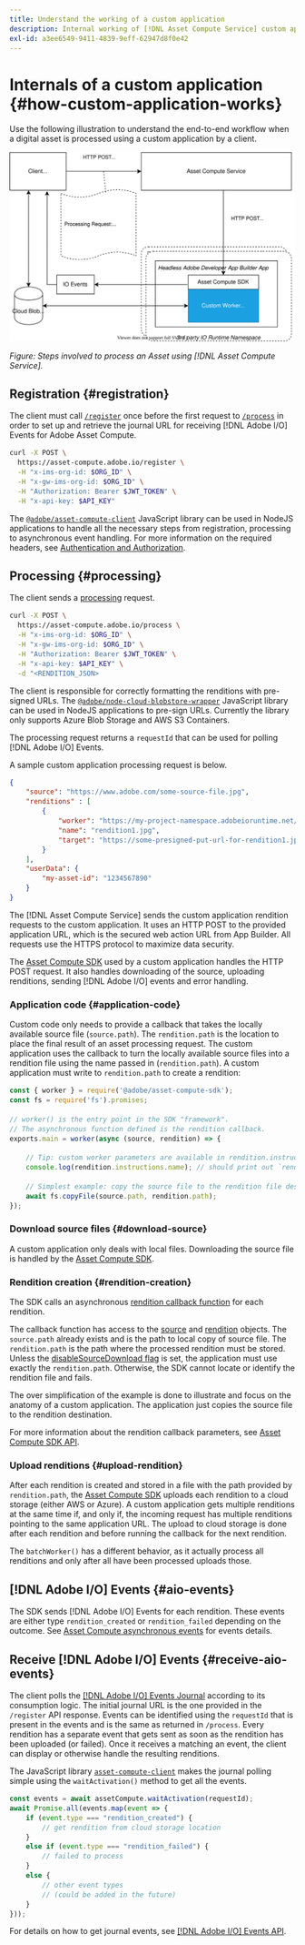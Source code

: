 ```yaml
---
title: Understand the working of a custom application
description: Internal working of [!DNL Asset Compute Service] custom application to help understand how it works.
exl-id: a3ee6549-9411-4839-9eff-62947d8f0e42
---
```

# Internals of a custom application {#how-custom-application-works}

Use the following illustration to understand the end-to-end workflow when a digital asset is processed using a custom application by a client.

![Custom application workflow](assets/customworker.svg)

*Figure: Steps involved to process an Asset using [!DNL Asset Compute Service].*

## Registration {#registration}

The client must call [`/register`](api.md#register) once before the first request to [`/process`](api.md#process-request) in order to set up and retrieve the journal URL for receiving [!DNL Adobe I/O] Events for Adobe Asset Compute.

```sh
curl -X POST \
  https://asset-compute.adobe.io/register \
  -H "x-ims-org-id: $ORG_ID" \
  -H "x-gw-ims-org-id: $ORG_ID" \
  -H "Authorization: Bearer $JWT_TOKEN" \
  -H "x-api-key: $API_KEY"
```

The [`@adobe/asset-compute-client`](https://github.com/adobe/asset-compute-client#usage) JavaScript library can be used in NodeJS applications to handle all the necessary steps from registration, processing to asynchronous event handling. For more information on the required headers, see [Authentication and Authorization](api.md).

## Processing {#processing}

The client sends a [processing](api.md#process-request) request.

```sh
curl -X POST \
  https://asset-compute.adobe.io/process \
  -H "x-ims-org-id: $ORG_ID" \
  -H "x-gw-ims-org-id: $ORG_ID" \
  -H "Authorization: Bearer $JWT_TOKEN" \
  -H "x-api-key: $API_KEY" \
  -d "<RENDITION_JSON>
```

The client is responsible for correctly formatting the renditions with pre-signed URLs. The [`@adobe/node-cloud-blobstore-wrapper`](https://github.com/adobe/node-cloud-blobstore-wrapper#presigned-urls) JavaScript library can be used in NodeJS applications to pre-sign URLs. Currently the library only supports Azure Blob Storage and AWS S3 Containers.

The processing request returns a `requestId` that can be used for polling [!DNL Adobe I/O] Events.

A sample custom application processing request is below.

```json
{
    "source": "https://www.adobe.com/some-source-file.jpg",
    "renditions" : [
        {
            "worker": "https://my-project-namespace.adobeioruntime.net/api/v1/web/my-namespace-version/my-worker",
            "name": "rendition1.jpg",
            "target": "https://some-presigned-put-url-for-rendition1.jpg",
        }
    ],
    "userData": {
        "my-asset-id": "1234567890"
    }
}
```

The [!DNL Asset Compute Service] sends the custom application rendition requests to the custom application. It uses an HTTP POST to the provided application URL, which is the secured web action URL from App Builder. All requests use the HTTPS protocol to maximize data security.

The [Asset Compute SDK](https://github.com/adobe/asset-compute-sdk#adobe-asset-compute-worker-sdk) used by a custom application handles the HTTP POST request. It also handles downloading of the source, uploading renditions, sending [!DNL Adobe I/O] events and error handling.

<!-- TBD: Add the application diagram. -->

### Application code {#application-code}

Custom code only needs to provide a callback that takes the locally available source file (`source.path`). The `rendition.path` is the location to place the final result of an asset processing request. The custom application uses the callback to turn the locally available source files into a rendition file using the name passed in (`rendition.path`). A custom application must write to `rendition.path` to create a rendition:

```javascript
const { worker } = require('@adobe/asset-compute-sdk');
const fs = require('fs').promises;

// worker() is the entry point in the SDK "framework".
// The asynchronous function defined is the rendition callback.
exports.main = worker(async (source, rendition) => {

    // Tip: custom worker parameters are available in rendition.instructions.
    console.log(rendition.instructions.name); // should print out `rendition.jpg`.

    // Simplest example: copy the source file to the rendition file destination so as to transfer the asset as is without processing.
    await fs.copyFile(source.path, rendition.path);
});
```

### Download source files {#download-source}

A custom application only deals with local files. Downloading the source file is handled by the [Asset Compute SDK](https://github.com/adobe/asset-compute-sdk#adobe-asset-compute-worker-sdk).

### Rendition creation {#rendition-creation}

The SDK calls an asynchronous [rendition callback function](https://github.com/adobe/asset-compute-sdk#rendition-callback-for-worker-required) for each rendition.

The callback function has access to the [source](https://github.com/adobe/asset-compute-sdk#source) and [rendition](https://github.com/adobe/asset-compute-sdk#rendition) objects. The `source.path` already exists and is the path to local copy of source file. The `rendition.path` is the path where the processed rendition must be stored. Unless the [disableSourceDownload flag](https://github.com/adobe/asset-compute-sdk#worker-options-optional) is set, the application must use exactly the `rendition.path`. Otherwise, the SDK cannot locate or identify the rendition file and fails.

The over simplification of the example is done to illustrate and focus on the anatomy of a custom application. The application just copies the source file to the rendition destination.

For more information about the rendition callback parameters, see [Asset Compute SDK API](https://github.com/adobe/asset-compute-sdk#api-details).

### Upload renditions {#upload-rendition}

After each rendition is created and stored in a file with the path provided by `rendition.path`, the [Asset Compute SDK](https://github.com/adobe/asset-compute-sdk#adobe-asset-compute-worker-sdk) uploads each rendition to a cloud storage (either AWS or Azure). A custom application gets multiple renditions at the same time if, and only if, the incoming request has multiple renditions pointing to the same application URL. The upload to cloud storage is done after each rendition and before running the callback for the next rendition.

The `batchWorker()` has a different behavior, as it actually process all renditions and only after all have been processed uploads those.

## [!DNL Adobe I/O] Events {#aio-events}

The SDK sends [!DNL Adobe I/O] Events for each rendition. These events are either type `rendition_created` or `rendition_failed` depending on the outcome. See [Asset Compute asynchronous events](api.md#asynchronous-events) for events details.

## Receive [!DNL Adobe I/O] Events {#receive-aio-events}

The client polls the [[!DNL Adobe I/O] Events Journal](https://www.adobe.io/apis/experienceplatform/events/ioeventsapi.html#/Journaling) according to its consumption logic. The initial journal URL is the one provided in the `/register` API response. Events can be identified using the `requestId` that is present in the events and is the same as returned in `/process`. Every rendition has a separate event that gets sent as soon as the rendition has been uploaded (or failed). Once it receives a matching an event, the client can display or otherwise handle the resulting renditions.

The JavaScript library [`asset-compute-client`](https://github.com/adobe/asset-compute-client#usage) makes the journal polling simple using the `waitActivation()` method to get all the events.

```javascript
const events = await assetCompute.waitActivation(requestId);
await Promise.all(events.map(event => {
    if (event.type === "rendition_created") {
        // get rendition from cloud storage location
    }
    else if (event.type === "rendition_failed") {
        // failed to process
    }
    else {
        // other event types
        // (could be added in the future)
    }
}));
```

For details on how to get journal events, see [[!DNL Adobe I/O] Events API](https://www.adobe.io/apis/experienceplatform/events/ioeventsapi.html#!adobedocs/adobeio-events/master/events-api-reference.yaml).

<!-- TBD:
* Illustration of the controls/data flow.
* Basic overview, in text and not code, of how an application works.
-->
